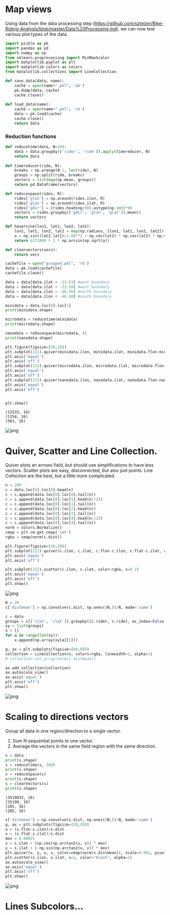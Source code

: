 
# Map views
Using data from the data processing step (https://github.com/sztelzer/Bike-Riding-Analysis/blob/master/Data%20Processing.md), we can now test various plot types of the data.


```python
import pickle as pk
import pandas as pd
import numpy as np
from sklearn.preprocessing import MinMaxScaler
import matplotlib.pyplot as plt
import matplotlib.colors as colors
from matplotlib.collections import LineCollection

def save_data(data, name):
    cache = open(name+".pkl", 'wb')
    pk.dump(data, cache)
    cache.close()
    
def load_data(name):
    cache = open(name+".pkl", 'rb')
    data = pk.load(cache)
    cache.close()
    return data
```

### Reduction functions


```python
def reducetime(data, N=10):
    data = data.groupby(['rider', 'ride']).apply(timereducer, N)
    return data
    
def timereducer(ride, N):
    breaks = np.arange(N-1, len(ride), N)
    groups = np.split(ride, breaks)
    vectors = list(map(np.mean, groups))
    return pd.DataFrame(vectors)

def reducespace(rides, R):
    rides['glon'] = np.around(rides.ilon, R)
    rides['glat'] = np.around(rides.ilat, R)
    rides['gdir'] = (rides.heading/90).astype(np.int)*90
    vectors = rides.groupby(['gdir', 'glon', 'glat']).mean()
    return vectors

def haversine(lon1, lat1, lon2, lat2):
    lon1, lat1, lon2, lat2 = map(np.radians, [lon1, lat1, lon2, lat2])
    a = np.sin((lat2-lat1)/2.0)**2 + np.cos(lat1) * np.cos(lat2) * np.sin((lon2-lon1)/2.0)**2
    return 6372800 * 2 * np.arcsin(np.sqrt(a))

def clearvectors(vecs):
    return vecs
```


```python
cachefile = open("grouped.pkl", 'rb')
data = pk.load(cachefile)
cachefile.close()

data = data[data.ilat > -23.63] #east boundary
data = data[data.ilat < -23.50] #west boundary
data = data[data.ilon > -46.76] #north boundary
data = data[data.ilon < -46.60] #south boundary
```


```python
minidata = data.loc[0].loc[1]
print(minidata.shape)

microdata = reducetime(minidata)
print(microdata.shape)

nanodata = reducespace(microdata, 4)
print(nanodata.shape)

plt.figure(figsize=(30,10))
plt.subplot(131).quiver(minidata.ilon, minidata.ilat, minidata.flon-minidata.ilon, minidata.flat-minidata.ilat, color=rgba, units='xy', angles='xy', scale=1, pivot='tail')
plt.axis('equal')
plt.axis('off')
plt.subplot(132).quiver(microdata.ilon, microdata.ilat, microdata.flon-microdata.ilon, microdata.flat-microdata.ilat, color=rgba, units='xy', angles='xy', scale=1, pivot='tail')
plt.axis('equal')
plt.axis('off')
plt.subplot(133).quiver(nanodata.ilon, nanodata.ilat, nanodata.flon-nanodata.ilon, nanodata.flat-nanodata.ilat, color=rgba, units='xy', angles='xy', scale=1, pivot='tail')
plt.axis('equal')
plt.axis('off')


plt.show()

```

    (11533, 16)
    (1154, 16)
    (561, 16)



![png](output_5_1.png)


# Quiver, Scatter and Line Collection.
Quiver plots an arrows field, but should use simplifications to have less vectors.
Scatter plots are easy, disconnected, but also just points.
Line Collection are the best, but a little more complicated.


```python
n = 200
c = data.loc[0].loc[0].head(n)
c = c.append(data.loc[0].loc[0].tail(n))
c = c.append(data.loc[0].loc[1].head(n//2))
c = c.append(data.loc[0].loc[1].tail(n))
c = c.append(data.loc[0].loc[2].head(n))
c = c.append(data.loc[0].loc[2].tail(n))
c = c.append(data.loc[0].loc[4].head(n//2))
c = c.append(data.loc[0].loc[4].tail(n))
norm = colors.Normalize()
cmap = plt.cm.get_cmap('jet')
rgba = cmap(norm(c.dist))

plt.figure(figsize=(20,20))
plt.subplot(221).quiver(c.ilon, c.ilat, c.flon-c.ilon, c.flat-c.ilat, color=rgba, units='xy', angles='xy', scale=1, pivot='tail')
plt.axis('equal')
plt.axis('off')

plt.subplot(222).scatter(c.ilon, c.ilat, color=rgba, s=0.2)
plt.axis('equal')
plt.axis('off')
plt.show()
```


![png](output_7_0.png)



```python
N = 20
c['distmean'] = np.convolve(c.dist, np.ones((N,))/N, mode='same')

c = data
groups = c[['ilon', 'ilat']].groupby([c.rider, c.ride], as_index=False, squeeze=True)
xy = list(groups)
x = []
for a in range(len(xy)):
    x.append(np.array(xy[a][1]))

g, ax = plt.subplots(figsize=(60,60))
collection = LineCollection(x, colors=rgba, linewidth=1, alpha=1)
# collection.set_array(norm(c.distmean))

ax.add_collection(collection)
ax.autoscale_view()
ax.axis('equal')
plt.axis('off')
plt.show()
```


![png](output_8_0.png)


# Scaling to directions vectors

Group all data in one region/direction to a single vector.
1. Sum N sequential points to one vector.
2. Average the vectors in the same field region with the same direction.


```python
s = data
print(s.shape)
s = reduceTime(s, 100)
print(s.shape)
s = reduceSpace(s)
print(s.shape)
s = clearVectors(s)
print(s.shape)
```

    (3519833, 16)
    (35199, 16)
    (285, 16)
    (285, 16)



```python
s['distmean'] = np.convolve(s.dist, np.ones((N,))/N, mode='same')
g, ax = plt.subplots(figsize=(20,20))
u = (s.flon-s.ilon)/s.dist
v = (s.flat-s.ilat)/s.dist
mov = 0.00025
x = s.ilon + (np.cos(np.arctan2(u, v)) * mov)
y = s.ilat + (-np.sin(np.arctan2(u, v)) * mov)
plt.quiver(x, y, u, v, color=cmap(norm(s.distmean)), scale=0.001, pivot='mid')
plt.scatter(s.ilon, s.ilat, s=1, color="black", alpha=1)
ax.autoscale_view()
ax.axis('equal')
plt.axis('off')
plt.show()


```


![png](output_12_0.png)


# Lines Subcolors...


```python

```

